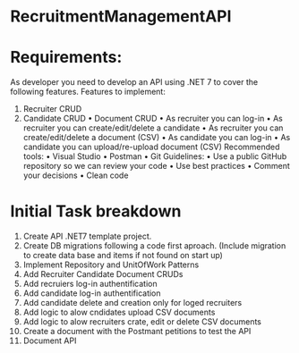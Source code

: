 # RecruitmentManagementAPI

# Requirements:
As developer you need to develop an API using .NET 7 to cover the following features.
Features to implement:
  1. Recruiter CRUD
  2. Candidate CRUD
  • Document CRUD
  • As recruiter you can log-in
  • As recruiter you can create/edit/delete a candidate
  • As recruiter you can create/edit/delete a document (CSV)
  • As candidate you can log-in
  • As candidate you can upload/re-upload document (CSV)
Recommended tools:
  • Visual Studio
  • Postman
  • Git
Guidelines:
  • Use a public GitHub repository so we can review your code
  • Use best practices
  • Comment your decisions
  • Clean code

# Initial Task breakdown
1. Create API .NET7 template project.
2. Create DB migrations following a code first aproach. (Include migration to create data base and items if not found on start up)
4. Implement Repository and UnitOfWork Patterns
3. Add Recruiter Candidate Document CRUDs
4. Add recruiers log-in authentification
5. Add candidate log-in authentification
6. Add candidate delete and creation only for loged recruiters
8. Add logic to alow cndidates upload CSV documents
8. Add logic to alow recruiters crate, edit or delete CSV documents
9. Create a document with the Postmant petitions to test the API
10. Document API
